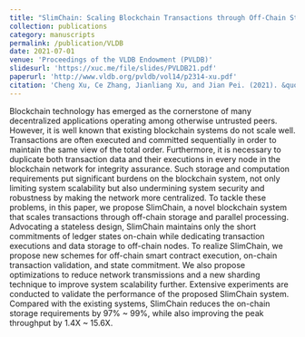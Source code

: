 ```yaml
---
title: "SlimChain: Scaling Blockchain Transactions through Off-Chain Storage and Parallel Processing"
collection: publications
category: manuscripts
permalink: /publication/VLDB
date: 2021-07-01
venue: 'Proceedings of the VLDB Endowment (PVLDB)'
slidesurl: 'https://xuc.me/file/slides/PVLDB21.pdf'
paperurl: 'http://www.vldb.org/pvldb/vol14/p2314-xu.pdf'
citation: 'Cheng Xu, Ce Zhang, Jianliang Xu, and Jian Pei. (2021). &quot;SlimChain: Scaling Blockchain Transactions through Off-Chain Storage and Parallel Processing.&quot; <i>VLDB 21</i>.'
---
```


Blockchain technology has emerged as the cornerstone of many decentralized applications operating among otherwise untrusted peers. However, it is well known that existing blockchain systems do not scale well. Transactions are often executed and committed sequentially in order to maintain the same view of the total order. Furthermore, it is necessary to duplicate both transaction data and their executions in every node in the blockchain network for integrity assurance. Such storage and computation requirements put significant burdens on the blockchain system, not only limiting system scalability but also undermining system security and robustness by making the network more centralized. To tackle these problems, in this paper, we propose SlimChain, a novel blockchain system that scales transactions through off-chain storage and parallel processing. Advocating a stateless design, SlimChain maintains only the short commitments of ledger states on-chain while dedicating transaction executions and data storage to off-chain nodes. To realize SlimChain, we propose new schemes for off-chain smart contract execution, on-chain transaction validation, and state commitment. We also propose optimizations to reduce network transmissions and a new sharding technique to improve system scalability further. Extensive experiments are conducted to validate the performance of the proposed SlimChain system. Compared with the existing systems, SlimChain reduces the on-chain storage requirements by 97% ~ 99%, while also improving the peak throughput by 1.4X ~ 15.6X.
